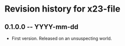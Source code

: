 # Revision history for x23-file

## 0.1.0.0 -- YYYY-mm-dd

* First version. Released on an unsuspecting world.
